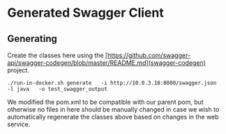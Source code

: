 # Generated Swagger Client

## Generating

Create the classes here using the [https://github.com/swagger-api/swagger-codegen/blob/master/README.md](swagger-codegen) project. 

    ./run-in-docker.sh generate   -i http://10.0.3.18:8080/swagger.json   -l java   -o test_swagger_output


We modified the pom.xml to be compatible with our parent pom, but otherwise no files in here should be manually changed in case we wish to automatically regenerate the classes above based on changes in the web service. 

